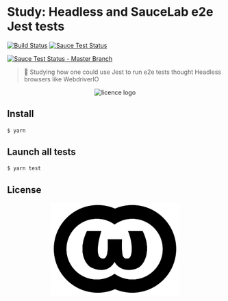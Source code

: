 # Study: Headless and SauceLab e2e Jest tests

[![Build Status][travis-image]][travis-url]
[![Sauce Test Status][saucelabs-master-branch-status-image]][saucelabs-master-branch-url]

[![Sauce Test Status - Master Branch][saucelabs-master-branch-matrix-image]][saucelabs-master-branch-url]

> :microscope: Studying how one could use Jest to run e2e tests thought Headless browsers like WebdriverIO

<p align=center>
<img alt="licence logo" width=777 src=https://media.giphy.com/media/l4FGolW8YUWdf2zba/giphy.gif>
</p>

## Install

```sh
$ yarn
```

## Launch all tests

```sh
$ yarn test
```

## License

<p align=center>
<a href="./LICENSE"><img alt="licence logo" width=300 src=./.github/WTFPL_logo.svg></a>
</p>

[saucelabs-master-branch-url]: https://saucelabs.com/u/dd-25fd8aa
[saucelabs-master-branch-status-image]: https://saucelabs.com/buildstatus/dd-25fd8aa
[saucelabs-master-branch-matrix-image]: https://saucelabs.com/browser-matrix/dd-25fd8aa.svg
[travis-url]: https://travis-ci.org/douglasduteil/study-headless-and-saucelab-e2e-jest-tests
[travis-image]: https://travis-ci.org/douglasduteil/study-headless-and-saucelab-e2e-jest-tests.svg?branch=master
